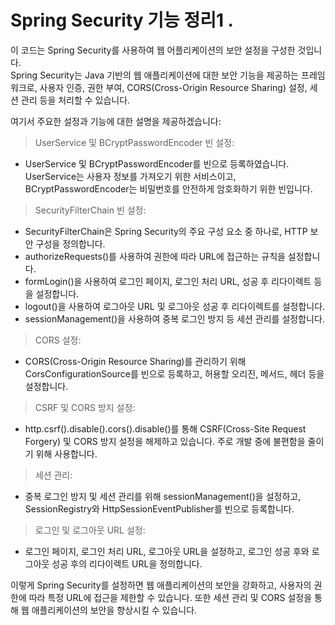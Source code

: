 # Spring Security 기능 정리1 .


이 코드는 Spring Security를 사용하여 웹 어플리케이션의 보안 설정을 구성한 것입니다. <br/>
Spring Security는 Java 기반의 웹 애플리케이션에 대한 보안 기능을 제공하는 프레임워크로, 사용자 인증, 권한 부여, CORS(Cross-Origin Resource Sharing) 설정, 세션 관리 등을 처리할 수 있습니다.

여기서 주요한 설정과 기능에 대한 설명을 제공하겠습니다:

> UserService 및 BCryptPasswordEncoder 빈 설정:
- UserService 및 BCryptPasswordEncoder를 빈으로 등록하였습니다. 
UserService는 사용자 정보를 가져오기 위한 서비스이고, BCryptPasswordEncoder는 비밀번호를 안전하게 암호화하기 위한 빈입니다.

> SecurityFilterChain 빈 설정:
- SecurityFilterChain은 Spring Security의 주요 구성 요소 중 하나로, HTTP 보안 구성을 정의합니다.
- authorizeRequests()를 사용하여 권한에 따라 URL에 접근하는 규칙을 설정합니다. 
- formLogin()을 사용하여 로그인 페이지, 로그인 처리 URL, 성공 후 리다이렉트 등을 설정합니다. 
- logout()을 사용하여 로그아웃 URL 및 로그아웃 성공 후 리다이렉트를 설정합니다. 
- sessionManagement()을 사용하여 중복 로그인 방지 등 세션 관리를 설정합니다.

> CORS 설정:
- CORS(Cross-Origin Resource Sharing)를 관리하기 위해 CorsConfigurationSource를 빈으로 등록하고, 허용할 오리진, 메서드, 헤더 등을 설정합니다.

> CSRF 및 CORS 방지 설정:
- http.csrf().disable().cors().disable()를 통해 CSRF(Cross-Site Request Forgery) 및 CORS 방지 설정을 해제하고 있습니다. 주로 개발 중에 불편함을 줄이기 위해 사용합니다.

> 세션 관리:
- 중복 로그인 방지 및 세션 관리를 위해 sessionManagement()을 설정하고, SessionRegistry와 HttpSessionEventPublisher를 빈으로 등록합니다.

> 로그인 및 로그아웃 URL 설정:
- 로그인 페이지, 로그인 처리 URL, 로그아웃 URL을 설정하고, 로그인 성공 후와 로그아웃 성공 후의 리다이렉트 URL을 정의합니다.

이렇게 Spring Security를 설정하면 웹 애플리케이션의 보안을 강화하고, 사용자의 권한에 따라 특정 URL에 접근을 제한할 수 있습니다. 또한 세션 관리 및 CORS 설정을 통해 웹 애플리케이션의 보안을 향상시킬 수 있습니다.
